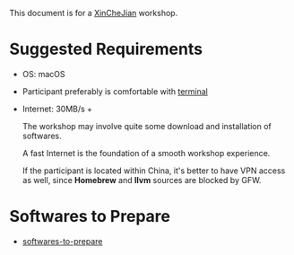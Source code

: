 This document is for a [XinCheJian](https://wiki.hackerspaces.org/Xinchejian) workshop.

# Suggested Requirements

- OS: macOS 

- Participant preferably is comfortable with [terminal](https://en.wikipedia.org/wiki/Terminal_(macOS))

- Internet: 30MB/s + 

  The workshop may involve quite some download and installation of softwares.

  A fast Internet is the foundation of a smooth workshop experience.

  If the participant is located within China, it's better to have VPN access as well, since **Homebrew** and **llvm** sources are blocked by GFW.


# Softwares to Prepare

- [softwares-to-prepare](./softwares-to-prepare.md)

